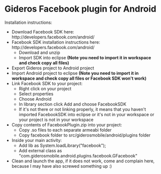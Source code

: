 <h1>Gideros Facebook plugin for Android</h1>

Installation instructions:
<ul>
<li>Download Facebook SDK here: http://developers.facebook.com/android/</li>
<li>Facebook SDK installation instructions here: http://developers.facebook.com/android/
<ul>
<li>Download and unzip</li>
<li>Import SDK into eclipse <strong>(Note you need to import it in workspace and check copy all files)</strong></li>
</ul>
</li>
<li>Export Gideros project to Android project</li>
<li>Import Android project to eclipse <strong>(Note you need to import it in workspace and check copy all files or Facebook SDK won't work)</strong></li>
<li>Link Facebook SDK to your project:
<ul>
<li>Right click on your project</li>
<li>Select properties</li>
<li>Choose Android</li>
<li>In library section click Add and choose FacebookSDK</li>
<li>If it's not there or not linking properly, it means that you haven't imported FacebookSDK into eclipse or it's not in your workspace or your project is not in your workspace</li>
</ul>
</li>
<li>Copy contents of FacebookPlugin.zip into your project:
<ul>
<li>Copy .so files to each separate armeabi folder</li>
<li>Copy facebook folder to src/giderosmobile/android/plugins folder</li>
</ul>
<li>Inside your main activity:
<ul>
<li>Add lib as System.loadLibrary("facebook");</li>
<li>Add external class as "com.giderosmobile.android.plugins.facebook.GFacebook"</li>
</ul>
</li>
</li>
<li>Clean and launch the app, if it does not work, come and complain here, because I may have also screwed something up :) </li>
</ul>
